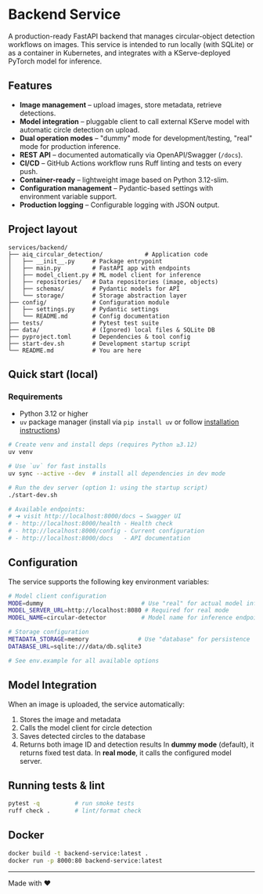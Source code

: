 # Backend Service

A production-ready FastAPI backend that manages circular-object detection workflows on images. This service is intended to run locally (with SQLite) or as a container in Kubernetes, and integrates with a KServe-deployed PyTorch model for inference.

## Features

* **Image management** – upload images, store metadata, retrieve detections.
* **Model integration** – pluggable client to call external KServe model with automatic circle detection on upload.
* **Dual operation modes** – "dummy" mode for development/testing, "real" mode for production inference.
* **REST API** – documented automatically via OpenAPI/Swagger (`/docs`).
* **CI/CD** – GitHub Actions workflow runs Ruff linting and tests on every push.
* **Container-ready** – lightweight image based on Python 3.12-slim.
* **Configuration management** – Pydantic-based settings with environment variable support.
* **Production logging** – Configurable logging with JSON output.

## Project layout

```
services/backend/
├── aiq_circular_detection/            # Application code
│   ├── __init__.py     # Package entrypoint
│   ├── main.py         # FastAPI app with endpoints
│   ├── model_client.py # ML model client for inference
│   ├── repositories/   # Data repositories (image, objects)
│   ├── schemas/        # Pydantic models for API
│   └── storage/        # Storage abstraction layer
├── config/             # Configuration module
│   ├── settings.py     # Pydantic settings
│   └── README.md       # Config documentation
├── tests/              # Pytest test suite
├── data/               # (Ignored) local files & SQLite DB
├── pyproject.toml      # Dependencies & tool config
├── start-dev.sh        # Development startup script
└── README.md           # You are here
```

## Quick start (local)
### Requirements
* Python 3.12 or higher
* `uv` package manager (install via `pip install uv` or follow [installation instructions](https://astral.sh/uv/))
```bash
# Create venv and install deps (requires Python ≥3.12)
uv venv

# Use `uv` for fast installs
uv sync --active --dev  # install all dependencies in dev mode

# Run the dev server (option 1: using the startup script)
./start-dev.sh

# Available endpoints:
# ➜ visit http://localhost:8000/docs → Swagger UI
# - http://localhost:8000/health - Health check
# - http://localhost:8000/config - Current configuration
# - http://localhost:8000/docs   - API documentation
```

## Configuration

The service supports the following key environment variables:

```bash
# Model client configuration
MODE=dummy                            # Use "real" for actual model inference
MODEL_SERVER_URL=http://localhost:8080 # Required for real mode
MODEL_NAME=circular-detector          # Model name for inference endpoint

# Storage configuration
METADATA_STORAGE=memory              # Use "database" for persistence
DATABASE_URL=sqlite:///data/db.sqlite3

# See env.example for all available options
```

## Model Integration

When an image is uploaded, the service automatically:
1. Stores the image and metadata
2. Calls the model client for circle detection
3. Saves detected circles to the database
4. Returns both image ID and detection results
In **dummy mode** (default), it returns fixed test data. In **real mode**, it calls the configured model server.

## Running tests & lint

```bash
pytest -q          # run smoke tests
ruff check .       # lint/format check
```

## Docker

```bash
docker build -t backend-service:latest .
docker run -p 8000:80 backend-service:latest
```

---

Made with ❤️ 